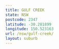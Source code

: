 ```yaml
---
title: GULF CREEK
state: NSW
postcode: 2347
latitude: -30.281899
longitude: 150.523163
url: /nsw/gulf-creek/
layout: suburb
---
```

